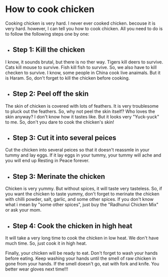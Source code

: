 # How to cook chicken

Cooking chicken is very hard. I never ever cooked chicken. becouse it is very hard. however, I can tell you how to cook chicken. All you need to do is to follow the following steps one by one:

- ## Step 1: Kill the chicken
I know, it sounds brutal, but there is no ther way. Tigers kill deers to survive. Cats kill mouse to survive. Fish kill fish to survive. So, we also have to kill checken to survive. I know, some people in China cook live anaimals. But it is Haram. So, don't forget to kill the chicken before cooking.

- ## Step 2: Peel off the skin
The skin of chicken is covered with lots of feathers. It is very troublesome to pluck out the feathers. So, why not peel the skin itself? Who loves the skin anyway? I don't know how it tastes like. But it looks very "Yuck-yuck" to me. So, don't you dare to cook the chicken's skin!

- ## Step 3: Cut it into several peices
Cut the chicken into several peices so that it doesn't reassmle in your tummy and lay eggs. If it lay eggs in your tummy, your tummy will ache and you will end up Resting in Peace forever.

- ## Step 3: Merinate the chicken
Chicken is very yummy. But without spices, it will taste very tasteless. So, if you want the chicken to taste yummy, don't forget to merinate the chicken with chilli powder, salt, garlic, and some other spices. If you don't know what i mean by "some other spices", just buy the "Radhunui Chicken Mix" or ask your mom.

- ## Step 4: Cook the chicken in high heat
It will take a very long time to cook the chicken in low heat. We don't have much time. So, just cook it in high heat. 


Finally, your chicken will be ready to eat. Don't forget to wash your hands before eating. Keep washing your hands until the smell of raw chicken in gone from your hands. If the smell doesn't go, eat with fork and knife. You better wear gloves next time!!!